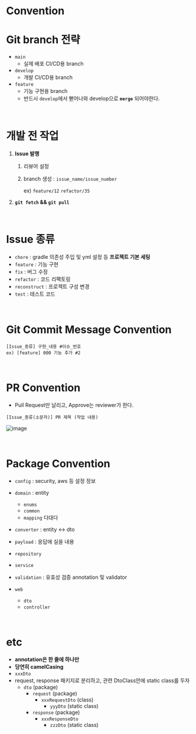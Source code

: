 # Convention

# Git branch 전략

- `main`
    - 실제 배포 CI/CD용 branch
- `develop`
    - 개발 CI/CD용 branch
- `feature`
    - 기능 구현용 branch
    - 반드시 `develop`에서 뻗어나와 develop으로 **`merge`** 되어야한다.
    

<br/>

# 개발 전 작업

1. **Issue 발행**
    1. 리뷰어 설정
    2. branch 생성 : `issue_name/issue_number`
        
        ex) `feature/12`  `refactor/35` 
        
    
2. **`git fetch` && `git pull`** 

<br/>

# Issue 종류

- `chore` : gradle 의존성 주입 및 yml 설정 등 **프로젝트 기본 세팅**
- `feature` : 기능 구현
- `fix` : 버그 수정
- `refactor` : 코드 리팩토링
- `reconstruct` : 프로젝트 구성 변경
- `test` : 테스트 코드

<br/>

# Git Commit Message Convention

```
[Issue_종류] 구현_내용 #이슈_번호
ex) [feature] 000 기능 추가 #2 
```

<br/>

# PR Convention
- Pull Request만 날리고, Approve는 reviewer가 한다.
```
[Issue_종류(소문자)] PR 제목 (작업 내용)
```
![image](https://github.com/user-attachments/assets/76ad8e31-9ed8-4f01-b853-bffdf9849901)


<br/>

# Package Convention

- `config` : security, aws 등 설정 정보

- `domain` : entity
    - `enums`
    - `common`
    - `mapping`  다대다

- `converter` : entity ↔ dto

- `payload` : 응답에 실을 내용

- `repository`

- `service`

- `validation` : 유효성 검증 annotation 및 validator

- `web`
    - `dto`
    - `controller`

<br/>

# etc

- **annotation은 한 줄에 하나만**
- **당연히 camelCasing**
- `xxxDto`
- request, response 패키지로 분리하고, 관련 DtoClass안에 static class를 두자
    - `dto` (package)
        - `request` (package)
            - `xxxRequestDto` (class)
                - `yyyDto` (static class)
        - `response` (package)
            - `xxxResponseDto`
                - `zzzDto` (static class)
